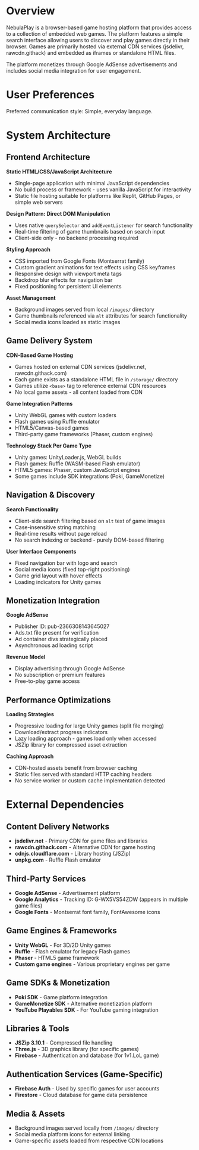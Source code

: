 # Overview

NebulaPlay is a browser-based game hosting platform that provides access to a collection of embedded web games. The platform features a simple search interface allowing users to discover and play games directly in their browser. Games are primarily hosted via external CDN services (jsdelivr, rawcdn.githack) and embedded as iframes or standalone HTML files.

The platform monetizes through Google AdSense advertisements and includes social media integration for user engagement.

# User Preferences

Preferred communication style: Simple, everyday language.

# System Architecture

## Frontend Architecture

**Static HTML/CSS/JavaScript Architecture**
- Single-page application with minimal JavaScript dependencies
- No build process or framework - uses vanilla JavaScript for interactivity
- Static file hosting suitable for platforms like Replit, GitHub Pages, or simple web servers

**Design Pattern: Direct DOM Manipulation**
- Uses native `querySelector` and `addEventListener` for search functionality
- Real-time filtering of game thumbnails based on search input
- Client-side only - no backend processing required

**Styling Approach**
- CSS imported from Google Fonts (Montserrat family)
- Custom gradient animations for text effects using CSS keyframes
- Responsive design with viewport meta tags
- Backdrop blur effects for navigation bar
- Fixed positioning for persistent UI elements

**Asset Management**
- Background images served from local `/images/` directory
- Game thumbnails referenced via `alt` attributes for search functionality
- Social media icons loaded as static images

## Game Delivery System

**CDN-Based Game Hosting**
- Games hosted on external CDN services (jsdelivr.net, rawcdn.githack.com)
- Each game exists as a standalone HTML file in `/storage/` directory
- Games utilize `<base>` tag to reference external CDN resources
- No local game assets - all content loaded from CDN

**Game Integration Patterns**
- Unity WebGL games with custom loaders
- Flash games using Ruffle emulator
- HTML5/Canvas-based games
- Third-party game frameworks (Phaser, custom engines)

**Technology Stack Per Game Type**
- Unity games: UnityLoader.js, WebGL builds
- Flash games: Ruffle (WASM-based Flash emulator)
- HTML5 games: Phaser, custom JavaScript engines
- Some games include SDK integrations (Poki, GameMonetize)

## Navigation & Discovery

**Search Functionality**
- Client-side search filtering based on `alt` text of game images
- Case-insensitive string matching
- Real-time results without page reload
- No search indexing or backend - purely DOM-based filtering

**User Interface Components**
- Fixed navigation bar with logo and search
- Social media icons (fixed top-right positioning)
- Game grid layout with hover effects
- Loading indicators for Unity games

## Monetization Integration

**Google AdSense**
- Publisher ID: pub-2366308143645027
- Ads.txt file present for verification
- Ad container divs strategically placed
- Asynchronous ad loading script

**Revenue Model**
- Display advertising through Google AdSense
- No subscription or premium features
- Free-to-play game access

## Performance Optimizations

**Loading Strategies**
- Progressive loading for large Unity games (split file merging)
- Download/extract progress indicators
- Lazy loading approach - games load only when accessed
- JSZip library for compressed asset extraction

**Caching Approach**
- CDN-hosted assets benefit from browser caching
- Static files served with standard HTTP caching headers
- No service worker or custom cache implementation detected

# External Dependencies

## Content Delivery Networks
- **jsdelivr.net** - Primary CDN for game files and libraries
- **rawcdn.githack.com** - Alternative CDN for game hosting
- **cdnjs.cloudflare.com** - Library hosting (JSZip)
- **unpkg.com** - Ruffle Flash emulator

## Third-Party Services
- **Google AdSense** - Advertisement platform
- **Google Analytics** - Tracking ID: G-WX5VS54ZDW (appears in multiple game files)
- **Google Fonts** - Montserrat font family, FontAwesome icons

## Game Engines & Frameworks
- **Unity WebGL** - For 3D/2D Unity games
- **Ruffle** - Flash emulator for legacy Flash games
- **Phaser** - HTML5 game framework
- **Custom game engines** - Various proprietary engines per game

## Game SDKs & Monetization
- **Poki SDK** - Game platform integration
- **GameMonetize SDK** - Alternative monetization platform
- **YouTube Playables SDK** - For YouTube gaming integration

## Libraries & Tools
- **JSZip 3.10.1** - Compressed file handling
- **Three.js** - 3D graphics library (for specific games)
- **Firebase** - Authentication and database (for 1v1.LoL game)

## Authentication Services (Game-Specific)
- **Firebase Auth** - Used by specific games for user accounts
- **Firestore** - Cloud database for game data persistence

## Media & Assets
- Background images served locally from `/images/` directory
- Social media platform icons for external linking
- Game-specific assets loaded from respective CDN locations